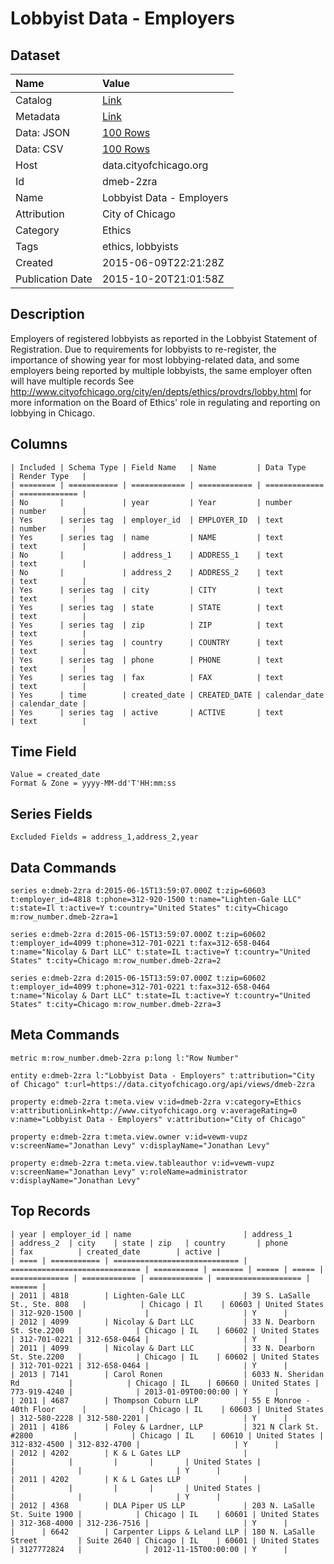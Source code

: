 # Lobbyist Data - Employers

## Dataset

| Name | Value |
| :--- | :---- |
| Catalog | [Link](https://catalog.data.gov/dataset/lobbyist-data-employers) |
| Metadata | [Link](https://data.cityofchicago.org/api/views/dmeb-2zra) |
| Data: JSON | [100 Rows](https://data.cityofchicago.org/api/views/dmeb-2zra/rows.json?max_rows=100) |
| Data: CSV | [100 Rows](https://data.cityofchicago.org/api/views/dmeb-2zra/rows.csv?max_rows=100) |
| Host | data.cityofchicago.org |
| Id | dmeb-2zra |
| Name | Lobbyist Data - Employers |
| Attribution | City of Chicago |
| Category | Ethics |
| Tags | ethics, lobbyists |
| Created | 2015-06-09T22:21:28Z |
| Publication Date | 2015-10-20T21:01:58Z |

## Description

Employers of registered lobbyists as reported in the Lobbyist Statement of Registration. Due to requirements for lobbyists to re-register, the importance of showing year for most lobbying-related data, and some employers being reported by multiple lobbyists, the same employer often will have multiple records
See http://www.cityofchicago.org/city/en/depts/ethics/provdrs/lobby.html for more information on the Board of Ethics' role in regulating and reporting on lobbying in Chicago.

## Columns

```ls
| Included | Schema Type | Field Name   | Name         | Data Type     | Render Type   |
| ======== | =========== | ============ | ============ | ============= | ============= |
| No       |             | year         | Year         | number        | number        |
| Yes      | series tag  | employer_id  | EMPLOYER_ID  | text          | number        |
| Yes      | series tag  | name         | NAME         | text          | text          |
| No       |             | address_1    | ADDRESS_1    | text          | text          |
| No       |             | address_2    | ADDRESS_2    | text          | text          |
| Yes      | series tag  | city         | CITY         | text          | text          |
| Yes      | series tag  | state        | STATE        | text          | text          |
| Yes      | series tag  | zip          | ZIP          | text          | text          |
| Yes      | series tag  | country      | COUNTRY      | text          | text          |
| Yes      | series tag  | phone        | PHONE        | text          | text          |
| Yes      | series tag  | fax          | FAX          | text          | text          |
| Yes      | time        | created_date | CREATED_DATE | calendar_date | calendar_date |
| Yes      | series tag  | active       | ACTIVE       | text          | text          |
```

## Time Field

```ls
Value = created_date
Format & Zone = yyyy-MM-dd'T'HH:mm:ss
```

## Series Fields

```ls
Excluded Fields = address_1,address_2,year
```

## Data Commands

```ls
series e:dmeb-2zra d:2015-06-15T13:59:07.000Z t:zip=60603 t:employer_id=4818 t:phone=312-920-1500 t:name="Lighten-Gale LLC" t:state=Il t:active=Y t:country="United States" t:city=Chicago m:row_number.dmeb-2zra=1

series e:dmeb-2zra d:2015-06-15T13:59:07.000Z t:zip=60602 t:employer_id=4099 t:phone=312-701-0221 t:fax=312-658-0464 t:name="Nicolay & Dart LLC" t:state=IL t:active=Y t:country="United States" t:city=Chicago m:row_number.dmeb-2zra=2

series e:dmeb-2zra d:2015-06-15T13:59:07.000Z t:zip=60602 t:employer_id=4099 t:phone=312-701-0221 t:fax=312-658-0464 t:name="Nicolay & Dart LLC" t:state=IL t:active=Y t:country="United States" t:city=Chicago m:row_number.dmeb-2zra=3
```

## Meta Commands

```ls
metric m:row_number.dmeb-2zra p:long l:"Row Number"

entity e:dmeb-2zra l:"Lobbyist Data - Employers" t:attribution="City of Chicago" t:url=https://data.cityofchicago.org/api/views/dmeb-2zra

property e:dmeb-2zra t:meta.view v:id=dmeb-2zra v:category=Ethics v:attributionLink=http://www.cityofchicago.org v:averageRating=0 v:name="Lobbyist Data - Employers" v:attribution="City of Chicago"

property e:dmeb-2zra t:meta.view.owner v:id=vewm-vupz v:screenName="Jonathan Levy" v:displayName="Jonathan Levy"

property e:dmeb-2zra t:meta.view.tableauthor v:id=vewm-vupz v:screenName="Jonathan Levy" v:roleName=administrator v:displayName="Jonathan Levy"
```

## Top Records

```ls
| year | employer_id | name                         | address_1                     | address_2  | city    | state | zip   | country       | phone        | fax          | created_date        | active | 
| ==== | =========== | ============================ | ============================= | ========== | ======= | ===== | ===== | ============= | ============ | ============ | =================== | ====== | 
| 2011 | 4818        | Lighten-Gale LLC             | 39 S. LaSalle St., Ste. 808   |            | Chicago | Il    | 60603 | United States | 312-920-1500 |              |                     | Y      | 
| 2012 | 4099        | Nicolay & Dart LLC           | 33 N. Dearborn St. Ste.2200   |            | Chicago | IL    | 60602 | United States | 312-701-0221 | 312-658-0464 |                     | Y      | 
| 2011 | 4099        | Nicolay & Dart LLC           | 33 N. Dearborn St. Ste.2200   |            | Chicago | IL    | 60602 | United States | 312-701-0221 | 312-658-0464 |                     | Y      | 
| 2013 | 7141        | Carol Ronen                  | 6033 N. Sheridan Rd           |            | Chicago | IL    | 60660 | United States | 773-919-4240 |              | 2013-01-09T00:00:00 | Y      | 
| 2011 | 4687        | Thompson Coburn LLP          | 55 E Monroe - 40th Floor      |            | Chicago | IL    | 60603 | United States | 312-580-2228 | 312-580-2201 |                     | Y      | 
| 2011 | 4186        | Foley & Lardner, LLP         | 321 N Clark St. #2800         |            | Chicago | IL    | 60610 | United States | 312-832-4500 | 312-832-4700 |                     | Y      | 
| 2012 | 4202        | K & L Gates LLP              |                               |            |         |       |       | United States |              |              |                     | Y      | 
| 2011 | 4202        | K & L Gates LLP              |                               |            |         |       |       | United States |              |              |                     | Y      | 
| 2012 | 4368        | DLA Piper US LLP             | 203 N. LaSalle St. Suite 1900 |            | Chicago | IL    | 60601 | United States | 312-368-4000 | 312-236-7516 |                     | Y      | 
|      | 6642        | Carpenter Lipps & Leland LLP | 180 N. LaSalle Street         | Suite 2640 | Chicago | IL    | 60601 | United States | 3127772824   |              | 2012-11-15T00:00:00 | Y      | 
```